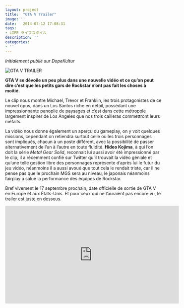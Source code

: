 ```yaml
---
layout: project
title:  "GTA V Trailer"
image: ''
date:   2014-07-12 17:08:31
tags:
- LIFE ライフスタイル
description: ''
categories:
- ''
---
```



_Initialement publié sur DopeKultur_  

![GTA V TRAILER](https://i.ibb.co/fnMCgPq/grand-theft-auto-v-screenshot-02-ps4-us-27oct14.jpg)

**GTA V se dévoile un peu plus dans une nouvelle vidéo et ce qu’on peut dire c’est que les petits gars de Rockstar n’ont pas fait les choses à moitié.**

Le clip nous montre Michael, Trevor et Franklin, les trois protagonistes de ce nouvel opus, dans un Los Santos riche en détail, possédant une impressionnante panoplie de paysages et c’est dans cette métropole largement inspirer de Los Angeles que nos trois cailleras commettront leurs méfaits.

La vidéo nous donne également un aperçu du gameplay, on y voit quelques missions, cependant on retiendra surtout celle où les trois personnages sont impliqués, chacun à un poste différent, avec la possibilité de passer alternativement de l’un à l’autre en toute fluidité.
**Hideo Kojima**, à qui l’on doit la série _Metal Gear Solid_, reconnait lui aussi avoir été impressionné par le clip, il a récemment confié sur Twitter qu’il trouvait la vidéo géniale et qu’une telle gestion libre des personnages représente d’après lui le futur du jeu vidéo, néanmoins il a aussi avoué que tout cela le rendait triste, car il ne pense pas que le prochain MGS sera au niveau, le japonais néanmoins fairplay a salué la performance des équipes de Rockstar.

Bref vivement le 17 septembre prochain, date officielle de sortie de GTA V en Europe et aux États-Unis. Et pour ceux qui ne l’auraient pas encore vu, le trailer est juste en dessous.

<div align="center">
<iframe width="560" height="315" src="https://www.youtube.com/embed/N-xHcvug3WI" frameborder="0" allow="accelerometer; autoplay; encrypted-media; gyroscope; picture-in-picture" allowfullscreen></iframe>
</div>
